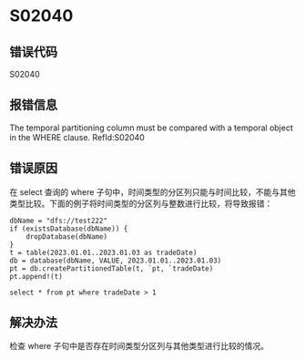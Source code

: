 # S02040

## 错误代码

S02040

## 报错信息

The temporal partitioning column <xxx> must be compared with a temporal object in
the WHERE clause. RefId:S02040

## 错误原因

在 select 查询的 where 子句中，时间类型的分区列只能与时间比较，不能与其他类型比较。下面的例子将时间类型的分区列与整数进行比较，将导致报错：

```
dbName = "dfs://test222"
if (existsDatabase(dbName)) {
	dropDatabase(dbName)
}
t = table(2023.01.01..2023.01.03 as tradeDate)
db = database(dbName, VALUE, 2023.01.01..2023.01.03)
pt = db.createPartitionedTable(t, `pt, `tradeDate)
pt.append!(t)

select * from pt where tradeDate > 1
```

## 解决办法

检查 where 子句中是否存在时间类型分区列与其他类型进行比较的情况。

